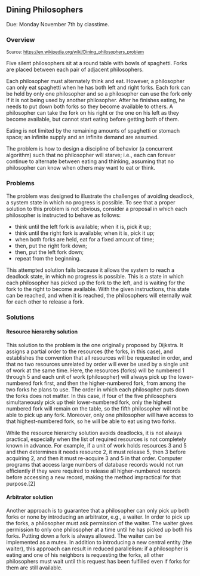 ## Dining Philosophers
Due: Monday November 7th by classtime.

### Overview
<sup>Source: https://en.wikipedia.org/wiki/Dining_philosophers_problem </sup>

Five silent philosophers sit at a round table with bowls of spaghetti. Forks are placed between each pair of adjacent philosophers.

Each philosopher must alternately think and eat. However, a philosopher can only eat spaghetti when he has both left and right forks. Each fork can be held by only one philosopher and so a philosopher can use the fork only if it is not being used by another philosopher. After he finishes eating, he needs to put down both forks so they become available to others. A philosopher can take the fork on his right or the one on his left as they become available, but cannot start eating before getting both of them.

Eating is not limited by the remaining amounts of spaghetti or stomach space; an infinite supply and an infinite demand are assumed.

The problem is how to design a discipline of behavior (a concurrent algorithm) such that no philosopher will starve; i.e., each can forever continue to alternate between eating and thinking, assuming that no philosopher can know when others may want to eat or think.

### Problems
The problem was designed to illustrate the challenges of avoiding deadlock, a system state in which no progress is possible. To see that a proper solution to this problem is not obvious, consider a proposal in which each philosopher is instructed to behave as follows:

- think until the left fork is available; when it is, pick it up;
- think until the right fork is available; when it is, pick it up;
- when both forks are held, eat for a fixed amount of time;
- then, put the right fork down;
- then, put the left fork down;
- repeat from the beginning.

This attempted solution fails because it allows the system to reach a deadlock state, in which no progress is possible. This is a state in which each philosopher has picked up the fork to the left, and is waiting for the fork to the right to become available. With the given instructions, this state can be reached, and when it is reached, the philosophers will eternally wait for each other to release a fork.

### Solutions

#### Resource hierarchy solution
This solution to the problem is the one originally proposed by Dijkstra. It assigns a partial order to the resources (the forks, in this case), and establishes the convention that all resources will be requested in order, and that no two resources unrelated by order will ever be used by a single unit of work at the same time. Here, the resources (forks) will be numbered 1 through 5 and each unit of work (philosopher) will always pick up the lower-numbered fork first, and then the higher-numbered fork, from among the two forks he plans to use. The order in which each philosopher puts down the forks does not matter. In this case, if four of the five philosophers simultaneously pick up their lower-numbered fork, only the highest numbered fork will remain on the table, so the fifth philosopher will not be able to pick up any fork. Moreover, only one philosopher will have access to that highest-numbered fork, so he will be able to eat using two forks.

While the resource hierarchy solution avoids deadlocks, it is not always practical, especially when the list of required resources is not completely known in advance. For example, if a unit of work holds resources 3 and 5 and then determines it needs resource 2, it must release 5, then 3 before acquiring 2, and then it must re-acquire 3 and 5 in that order. Computer programs that access large numbers of database records would not run efficiently if they were required to release all higher-numbered records before accessing a new record, making the method impractical for that purpose.[2]

#### Arbitrator solution
Another approach is to guarantee that a philosopher can only pick up both forks or none by introducing an arbitrator, e.g., a waiter. In order to pick up the forks, a philosopher must ask permission of the waiter. The waiter gives permission to only one philosopher at a time until he has picked up both his forks. Putting down a fork is always allowed. The waiter can be implemented as a mutex. In addition to introducing a new central entity (the waiter), this approach can result in reduced parallelism: if a philosopher is eating and one of his neighbors is requesting the forks, all other philosophers must wait until this request has been fulfilled even if forks for them are still available.

